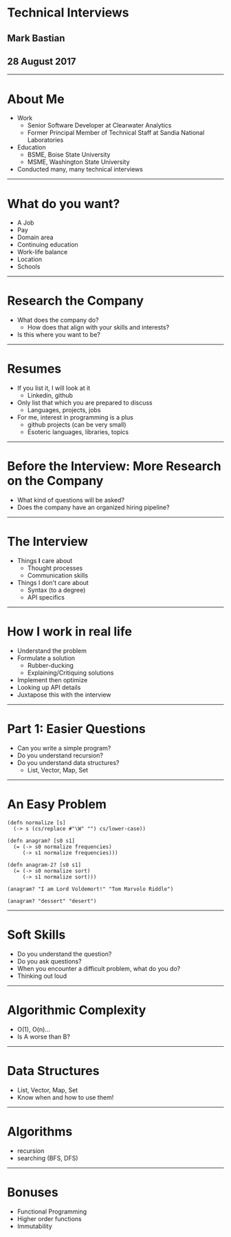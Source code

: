 # Technical Interviews
## Mark Bastian
## 28 August 2017

----

# About Me
* Work
  * Senior Software Developer at Clearwater Analytics
  * Former Principal Member of Technical Staff at Sandia National Laboratories
* Education
  * BSME, Boise State University
  * MSME, Washington State University   
* Conducted many, many technical interviews

----

# What do you want?
* A Job
* Pay
* Domain area
* Continuing education
* Work-life balance
* Location
* Schools

----

# Research the Company
* What does the company do?
  * How does that align with your skills and interests?
* Is this where you want to be?

----

# Resumes
* If you list it, I will look at it
  * Linkedin, github
* Only list that which you are prepared to discuss
  * Languages, projects, jobs
* For me, interest in programming is a plus
  * github projects (can be very small)
  * Esoteric languages, libraries, topics

----

# Before the Interview: More Research on the Company
* What kind of questions will be asked? 
* Does the company have an organized hiring pipeline?

---

# The Interview
* Things **I** care about
  * Thought processes
  * Communication skills
* Things I don't care about
  * Syntax (to a degree)
  * API specifics

----

# How I work in real life
* Understand the problem
* Formulate a solution
  * Rubber-ducking
  * Explaining/Critiquing solutions
* Implement then optimize
* Looking up API details
* Juxtapose this with the interview

----

# Part 1: Easier Questions
* Can you write a simple program?
* Do you understand recursion?
* Do you understand data structures?
  * List, Vector, Map, Set

----

# An Easy Problem
````
(defn normalize [s]
  (-> s (cs/replace #"\W" "") cs/lower-case))

(defn anagram? [s0 s1]
  (= (-> s0 normalize frequencies)
     (-> s1 normalize frequencies)))
     
(defn anagram-2? [s0 s1]
  (= (-> s0 normalize sort)
     (-> s1 normalize sort)))

(anagram? "I am Lord Voldemort!" "Tom Marvolo Riddle")

(anagram? "dessert" "desert")
````

----

# Soft Skills
* Do you understand the question?
* Do you ask questions?
* When you encounter a difficult problem, what do you do?
* Thinking out loud

----

# Algorithmic Complexity
* O(1), O(n)...
* Is A worse than B? 

----

# Data Structures
* List, Vector, Map, Set
* Know when and how to use them!

----

# Algorithms
* recursion
* searching (BFS, DFS)

----

# Bonuses
* Functional Programming
* Higher order functions
* Immutability



